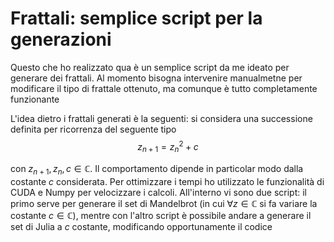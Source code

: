# Frattali: semplice script per la generazioni

Questo che ho realizzato qua è un semplice script da me ideato per generare dei frattali. Al momento bisogna intervenire manualmetne per modificare il tipo di frattale ottenuto, ma comunque è tutto completamente funzionante

L'idea dietro i frattali generati è la seguenti: si considera una successione definita per ricorrenza del seguente tipo
$$z_{n+1} = z_n^2 + c$$

con $z_{n+1}, z_n, c \in \mathbb{C}$. Il comportamento dipende in particolar modo dalla costante $c$ considerata.
Per ottimizzare i tempi ho utilizzato le funzionalità di CUDA e Numpy per velocizzare i calcoli.
All'interno vi sono due script: il primo serve per generare il set di Mandelbrot (in cui $\forall z \in \mathbb{C}$ si fa variare la costante $c \in \mathbb{C}$), mentre con l'altro script è possibile andare a generare il set di Julia a $c$ costante, modificando opportunamente il codice
